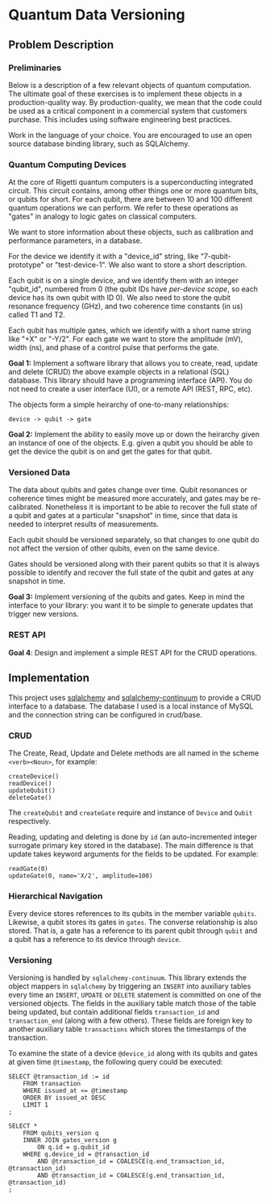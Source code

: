 # Quantum Data Versioning

## Problem Description

### Preliminaries

Below is a description of a few relevant objects of quantum
computation. The ultimate goal of these exercises is to implement
these objects in a production-quality way. By production-quality, we
mean that the code could be used as a critical component in a
commercial system that customers purchase. This includes using
software engineering best practices.

Work in the language of your choice.  You are encouraged to use an open
source database binding library, such as SQLAlchemy.


### Quantum Computing Devices

At the core of Rigetti quantum computers is a superconducting integrated
circuit.  This circuit contains, among other things one or more quantum
bits, or qubits for short.  For each qubit, there are between 10 and 100
different quantum operations we can perform.  We refer to these
operations as "gates" in analogy to logic gates on classical computers.

We want to store information about these objects, such as calibration and
performance parameters, in a database.

For the device we identify it with a "device_id" string, like
"7-qubit-prototype" or "test-device-1".  We also want to store a short
description.

Each qubit is on a single device, and we identify them with an integer
"qubit_id", numbered from 0 (the qubit IDs have _per-device scope_, so each
device has its own qubit with ID 0).  We also need to store the qubit
resonance frequency (GHz), and two coherence time constants (in us) called
T1 and T2.

Each qubit has multiple gates, which we identify with a short name string
like "+X" or "-Y/2".  For each gate we want to store the amplitude (mV),
width (ns), and phase of a control pulse that performs the gate.

**Goal 1:** Implement a software library that allows you to create, read,
update and delete (CRUD) the above example objects in a relational (SQL)
database.  This library should have a programming interface (API).  You
do not need to create a user interface (UI), or a remote API (REST, RPC,
etc).

The objects form a simple heirarchy of one-to-many relationships:

	device -> qubit -> gate

**Goal 2:** Implement the ability to easily move up or down the heirarchy
given an instance of one of the objects.  E.g. given a qubit
you should be able to get the device the qubit is on and get
the gates for that qubit.

### Versioned Data

The data about qubits and gates change over time.  Qubit resonances or
coherence times might be measured more accurately, and gates may be
re-calibrated.  Nonetheless it is important to be able to recover the
full state of a qubit and gates at a particular "snapshot" in time, since
that data is needed to interpret results of measurements.

Each qubit should be versioned separately, so that changes to one qubit do
not affect the version of other qubits, even on the same device.

Gates should be versioned along with their parent qubits so that it is
always possible to identify and recover the full state of the qubit and
gates at any snapshot in time.

**Goal 3:** Implement versioning of the qubits and gates.  Keep in mind
the interface to your library: you want it to be simple to
generate updates that trigger new versions.

### REST API

**Goal 4**: Design and implement a simple REST API for the CRUD operations.


## Implementation
This project uses [sqlalchemy](https://www.sqlalchemy.org/) and [sqlalchemy-continuum](https://sqlalchemy-continuum.readthedocs.io/en/latest/) to provide a CRUD interface to a database. The database I used is a local instance of MySQL and the connection string can be configured in crud/base.

### CRUD
The Create, Read, Update and Delete methods are all named in the scheme `<verb><Noun>`, for example:

    createDevice()
	readDevice()
	updateQubit()
	deleteGate()

The `createQubit` and `createGate` require and instance of `Device` and `Qubit` respectively.

Reading, updating and deleting is done by `id` (an auto-incremented integer surrogate primary key stored in the database). The main difference is that update takes keyword arguments for the fields to be updated. For example:

    readGate(0)
    updateGate(0, name='X/2', amplitude=100)

### Hierarchical Navigation
Every device stores references to its qubits in the member variable `qubits`. Likewise, a qubit stores its gates in `gates`. The converse relationship is also stored. That is, a gate has a reference to its parent qubit through `qubit` and a qubit has a reference to its device through `device`.

### Versioning
Versioning is handled by `sqlalchemy-continuum`. This library extends the object mappers in `sqlalchemy` by triggering an `INSERT` into auxiliary tables every time an `INSERT`, `UPDATE` or `DELETE` statement is committed on one of the versioned objects. The fields in the auxiliary table match those of the table being updated, but contain additional fields `transaction_id` and `transaction_end` (along with a few others). These fields are foreign key to another auxiliary table `transactions` which stores the timestamps of the transaction.

To examine the state of a device `@device_id` along with its qubits and gates at given time `@timestamp`, the following query could be executed:

	SELECT @transaction_id := id
		FROM transaction
		WHERE issued_at <= @timestamp
		ORDER BY issued_at DESC
		LIMIT 1
	;

	SELECT *
		FROM qubits_version q
		INNER JOIN gates_version g
			ON q.id = g.qubit_id
		WHERE q.device_id = @transaction_id
			AND @transaction_id = COALESCE(q.end_transaction_id, @transaction_id)
			AND @transaction_id = COALESCE(g.end_transaction_id, @transaction_id)
	;
